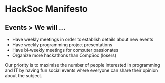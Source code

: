 # HackSoc Manifesto

## Events > We will ...

* Have weekly meetings in order to establish details about new events
* Have weekly programming project presentations
* Have bi-weekly meetings for computer passionates
* Organize more hackathons than CompSoc (losers)

Our priority is to maximise the number of people interested in programming and IT by having fun social events where everyone can share their opinion about the subject.
